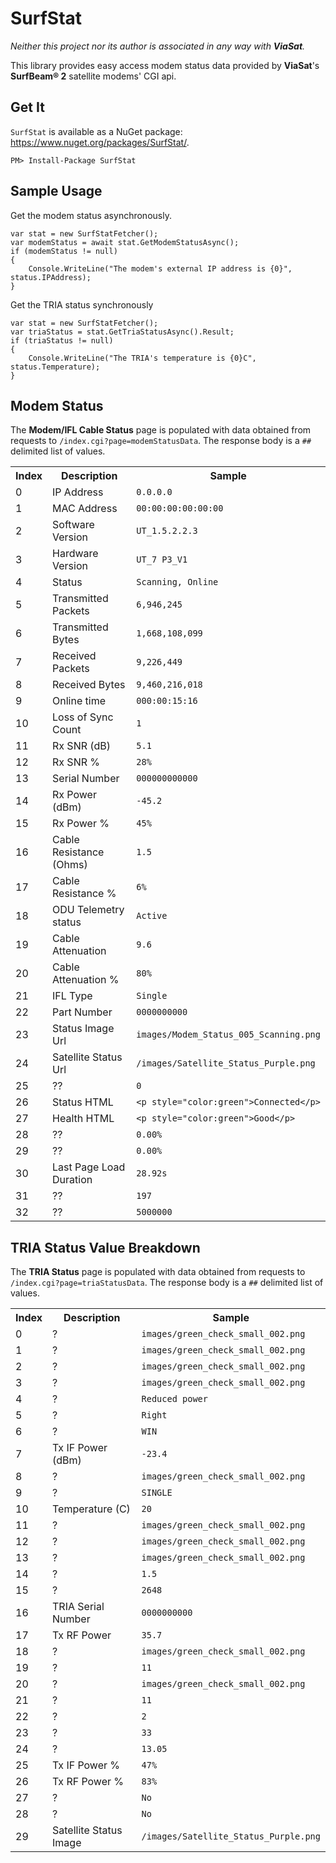 SurfStat
===================

_Neither this project nor its author is associated in any way with **ViaSat**._

This library provides easy access modem status data provided by **ViaSat**'s **SurfBeam&reg; 2** satellite modems' CGI api. 

Get It
--------------

`SurfStat` is available as a NuGet package: https://www.nuget.org/packages/SurfStat/.

    PM> Install-Package SurfStat

Sample Usage
-----------------

Get the modem status asynchronously.

    var stat = new SurfStatFetcher();
    var modemStatus = await stat.GetModemStatusAsync();
    if (modemStatus != null)
    {
        Console.WriteLine("The modem's external IP address is {0}", status.IPAddress);
    }

Get the TRIA status synchronously

    var stat = new SurfStatFetcher();
    var triaStatus = stat.GetTriaStatusAsync().Result;
    if (triaStatus != null)
    {
        Console.WriteLine("The TRIA's temperature is {0}C", status.Temperature);
    }

Modem Status
---------------------------------

The **Modem/IFL Cable Status** page is populated with data obtained from requests to `/index.cgi?page=modemStatusData`. The response body is a `##` delimited list of values.

<table><tr><th>Index</th><th>Description</th><th>Sample</th></tr>
<tr><td>0</td>  <td>IP Address</td>                   <td><code>0.0.0.0</code></td></tr>
<tr><td>1</td>  <td>MAC Address</td>                  <td><code>00:00:00:00:00:00</code></td></tr>
<tr><td>2</td>  <td>Software Version</td>             <td><code>UT_1.5.2.2.3</code></td></tr>
<tr><td>3</td>  <td>Hardware Version</td>             <td><code>UT_7 P3_V1</code></td></tr>
<tr><td>4</td>  <td>Status</td>                       <td><code>Scanning, Online</code></td></tr>
<tr><td>5</td>  <td>Transmitted Packets</td>          <td><code>6,946,245</code></td></tr>
<tr><td>6</td>  <td>Transmitted Bytes</td>            <td><code>1,668,108,099</code></td></tr>
<tr><td>7</td>  <td>Received Packets</td>             <td><code>9,226,449</code></td></tr>
<tr><td>8</td>  <td>Received Bytes</td>               <td><code>9,460,216,018</code></td></tr>
<tr><td>9</td>  <td>Online time</td>                  <td><code>000:00:15:16</code></td></tr>
<tr><td>10</td> <td>Loss of Sync Count</td>          <td><code>1</code></td></tr>
<tr><td>11</td> <td>Rx SNR (dB)</td>                 <td><code>5.1</code></td></tr>
<tr><td>12</td> <td>Rx SNR %</td>                    <td><code>28%</code></td></tr>
<tr><td>13</td> <td>Serial Number</td>               <td><code>000000000000</code></td></tr>
<tr><td>14</td> <td>Rx Power (dBm)</td>              <td><code>-45.2</code></td></tr>
<tr><td>15</td> <td>Rx Power %</td>                  <td><code>45%</code></td></tr>
<tr><td>16</td> <td>Cable Resistance (Ohms)</td>     <td><code>1.5</code></td></tr>
<tr><td>17</td> <td>Cable Resistance %</td>          <td><code>6%</code></td></tr>
<tr><td>18</td> <td>ODU Telemetry status</td>        <td><code>Active</code></td></tr>
<tr><td>19</td> <td>Cable Attenuation</td>           <td><code>9.6</code></td></tr>
<tr><td>20</td> <td>Cable Attenuation %</td>         <td><code>80%</code></td></tr>
<tr><td>21</td> <td>IFL Type</td>                    <td><code>Single</code></td></tr>
<tr><td>22</td> <td>Part Number</td>                 <td><code>0000000000</code></td></tr>
<tr><td>23</td> <td>Status Image Url</td>            <td><code>images/Modem_Status_005_Scanning.png</code></td></tr>
<tr><td>24</td> <td>Satellite Status Url</td>        <td><code>/images/Satellite_Status_Purple.png</code></td></tr>
<tr><td>25</td> <td>??</td>                          <td><code>0</code></td></tr>
<tr><td>26</td> <td>Status HTML</td>                 <td><code>&lt;p style="color:green"&gt;Connected&lt;/p&gt;</code></td></tr>
<tr><td>27</td> <td>Health HTML</td>                 <td><code>&lt;p style="color:green"&gt;Good&lt;/p&gt;</code></td></tr>
<tr><td>28</td> <td>??</td>                          <td><code>0.00%</code></td></tr>
<tr><td>29</td> <td>??</td>                          <td><code>0.00%</code></td></tr>
<tr><td>30</td> <td>Last Page Load Duration</td>     <td><code>28.92s</code></td></tr>
<tr><td>31</td> <td>??</td>                          <td><code>197</code></td></tr>
<tr><td>32</td> <td>??</td>                          <td><code>5000000</code></td></tr>
</table>

TRIA Status Value Breakdown
------------------------------

The **TRIA Status** page is populated with data obtained from requests to `/index.cgi?page=triaStatusData`. The response body is a `##` delimited list of values.

<table><tr><th>Index</th><th>Description</th><th>Sample</th></tr>
<tr><td>0</td>  <td>?</td>                        <td><code>images/green_check_small_002.png</code></td></tr>
<tr><td>1</td>  <td>?</td>                        <td><code>images/green_check_small_002.png</code></td></tr>
<tr><td>2</td>  <td>?</td>                        <td><code>images/green_check_small_002.png</code></td></tr>
<tr><td>3</td>  <td>?</td>                        <td><code>images/green_check_small_002.png</code></td></tr>
<tr><td>4</td>  <td>?</td>                        <td><code>Reduced power</code></td></tr>
<tr><td>5</td>  <td>?</td>                        <td><code>Right</code></td></tr>
<tr><td>6</td>  <td>?</td>                        <td><code>WIN</code></td></tr>
<tr><td>7</td>  <td>Tx IF Power (dBm)</td>        <td><code>-23.4</code></td></tr>
<tr><td>8</td>  <td>?</td>                        <td><code>images/green_check_small_002.png</code></td></tr>
<tr><td>9</td>  <td>?</td>                        <td><code>SINGLE</code></td></tr>
<tr><td>10</td> <td>Temperature (C)</td>          <td><code>20</code></td></tr>
<tr><td>11</td> <td>?</td>                        <td><code>images/green_check_small_002.png</code></td></tr>
<tr><td>12</td> <td>?</td>                        <td><code>images/green_check_small_002.png</code></td></tr>
<tr><td>13</td> <td>?</td>                        <td><code>images/green_check_small_002.png</code></td></tr>
<tr><td>14</td> <td>?</td>                        <td><code>1.5</code></td></tr>
<tr><td>15</td> <td>?</td>                        <td><code>2648</code></td></tr>
<tr><td>16</td> <td>TRIA Serial Number</td>       <td><code>0000000000</code></td></tr>
<tr><td>17</td> <td>Tx RF Power</td>              <td><code>35.7</code></td></tr>
<tr><td>18</td> <td>?</td>                        <td><code>images/green_check_small_002.png</code></td></tr>
<tr><td>19</td> <td>?</td>                        <td><code>11</code></td></tr>
<tr><td>20</td> <td>?</td>                        <td><code>images/green_check_small_002.png</code></td></tr>
<tr><td>21</td> <td>?</td>                        <td><code>11</code></td></tr>
<tr><td>22</td> <td>?</td>                        <td><code>2</code></td></tr>
<tr><td>23</td> <td>?</td>                        <td><code>33</code></td></tr>
<tr><td>24</td> <td>?</td>                        <td><code>13.05</code></td></tr>
<tr><td>25</td> <td>Tx IF Power %</td>            <td><code>47%</code></td></tr>
<tr><td>26</td> <td>Tx RF Power %</td>            <td><code>83%</code></td></tr>
<tr><td>27</td> <td>?</td>                        <td><code>No</code></td></tr>
<tr><td>28</td> <td>?</td>                        <td><code>No</code></td></tr>
<tr><td>29</td> <td>Satellite Status Image</td>   <td><code>/images/Satellite_Status_Purple.png</code></td></tr>
</table>

